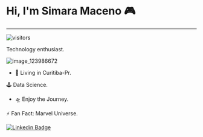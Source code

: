 # Hi, I'm Simara Maceno 🎮
____________________________________________________________________________________________________________________________________________________________________________
![visitors](https://visitor-badge.laobi.icu/badge?page_id=page.id)

Technology enthusiast.

![image_123986672](https://user-images.githubusercontent.com/51797692/98486635-43a10280-21fd-11eb-8c73-3b3dda9f96b0.JPG)

* 📍 Living in Curitiba-Pr.

🕹 Data Science.

* 🛸 Enjoy the Journey.

⚡️ Fan Fact: Marvel Universe.

[![Linkedin Badge](https://img.shields.io/badge/-Simi%20Maceno-000304?style=flat-square&logo=Linkedin&logoColor=f0faff&link=https://www.linkedin.com/in/simi-maceno-3b3992171/)](https://www.linkedin.com/in/simi-maceno-3b3992171/) 



